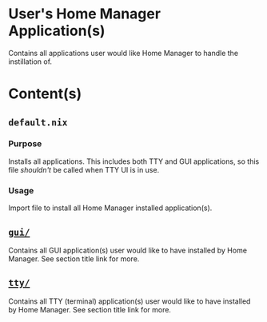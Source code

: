 # User's Home Manager Application(s)

Contains all applications user would like Home Manager to handle the instillation of.

# Content(s)

## `default.nix`

### Purpose

Installs all applications. This includes both TTY and GUI applications, so this file *shouldn't* be called when TTY UI is in use.

### Usage

Import file to install all Home Manager installed application(s).


## [`gui/`](./gui/README.md)

Contains all GUI application(s) user would like to have installed by Home Manager. See section title link for more.

## [`tty/`](./tty/README.md)

Contains all TTY (terminal) application(s) user would like to have installed by Home Manager. See section title link for more.

